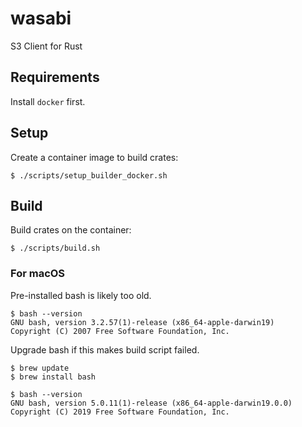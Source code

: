 # wasabi

S3 Client for Rust

## Requirements

Install `docker` first.

## Setup

Create a container image to build crates:

```
$ ./scripts/setup_builder_docker.sh
```

## Build

Build crates on the container:

```
$ ./scripts/build.sh
```

### For macOS

Pre-installed bash is likely too old.

```
$ bash --version
GNU bash, version 3.2.57(1)-release (x86_64-apple-darwin19)
Copyright (C) 2007 Free Software Foundation, Inc.
```

Upgrade bash if this makes build script failed.

```
$ brew update
$ brew install bash

$ bash --version
GNU bash, version 5.0.11(1)-release (x86_64-apple-darwin19.0.0)
Copyright (C) 2019 Free Software Foundation, Inc.
```
